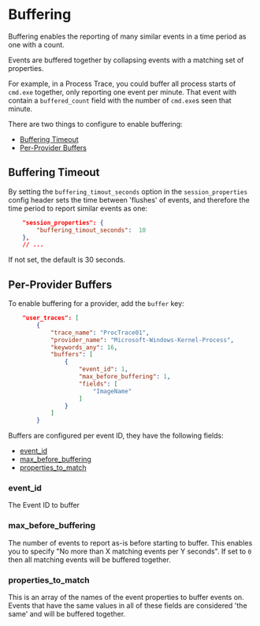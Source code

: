 # Buffering
Buffering enables the reporting of many similar events in a time period as one with a count.

Events are buffered together by collapsing events with a matching set of properties.

For example, in a Process Trace, you could buffer all process starts of `cmd.exe` together,
only reporting one event per minute. That event with contain a `buffered_count` field with the
number of `cmd.exe`s seen that minute.


There are two things to configure to enable buffering:
 - [Buffering Timeout](#Buffering%20Timeout)
 - [Per-Provider Buffers](#Per-Provider%20Buffers)

## Buffering Timeout
By setting the `buffering_timout_seconds` option in the `session_properties` config
header sets the time between 'flushes' of events, and therefore the time period to
report similar events as one:
```json
    "session_properties": {
        "buffering_timout_seconds":  10
    },
    // ...
```
If not set, the default is 30 seconds.


## Per-Provider Buffers
To enable buffering for a provider, add the `buffer` key:
```json
    "user_traces": [
        {
            "trace_name": "ProcTrace01",
            "provider_name": "Microsoft-Windows-Kernel-Process",
            "keywords_any": 16,
            "buffers": [
                {
                    "event_id": 1,
                    "max_before_buffering": 1,
                    "fields": [
                        "ImageName"
                    ]
                }
            ]
        }
```

Buffers are configured per event ID, they have the following fields:
 - [event_id](#event_id)
 - [max_before_buffering](#max_before_buffering)
 - [properties_to_match](#properties_to_match)


### event_id
The Event ID to buffer


### max_before_buffering
The number of events to report as-is before starting to buffer.
This enables you to specify "No more than X matching events per Y seconds".
If set to `0` then all matching events will be buffered together.


### properties_to_match
This is an array of the names of the event properties to buffer events on.
Events that have the same values in all of these fields are considered 'the same'
and will be buffered together.
